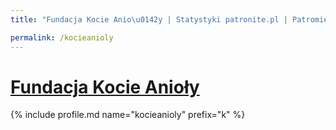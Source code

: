 ```yaml
---
title: "Fundacja Kocie Anio\u0142y | Statystyki patronite.pl | Patromierz"

permalink: /kocieanioly
---
```


# [Fundacja Kocie Anioły](https://patronite.pl/kocieanioly)

{% include profile.md name="kocieanioly" prefix="k" %}

